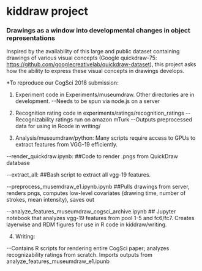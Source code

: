 # kiddraw project
### Drawings as a window into developmental changes in object representations

Inspired by the availability of this large and public dataset containing drawings of various visual concepts (Google quickdraw-75: https://github.com/googlecreativelab/quickdraw-dataset), this project asks how the ability to express these visual concepts in drawings develops.

*To reproduce our CogSci 2018 submission:

1. Experiment code in Experiments/museumdraw. Other directories are in development.
--Needs to be spun via node.js on a server

2. Recognition rating code in experiments/ratings/recognition_ratings
--Recognizability ratings run on amazon mTurk
--Outputs preprocessed data for using in Rcode in writing/

3. Analysis/museumdraw/python:
Many scripts require access to GPUs to extract features from VGG-19 efficiently.

--render_quickdraw.ipynb: ##Code to render .pngs from QuickDraw database

--extract_all: ##Bash script to extract all vgg-19 features. 

--preprocess_musemdraw_e1.ipynb.ipynb  ##Pulls drawings from server, renders pngs, computes low-level covariates (drawing time, number of strokes, mean intensity), saves out

--analyze_features_museumdraw_cogsci_archive.ipynb ## Jupyter notebook that analyzes vgg-19 features from pool 1-5 and fc6/fc7. Creates layerwise and RDM figures for use in R code in kiddraw/writing. 

4. Writing:

--Contains R scripts for rendering entire CogSci paper; analyzes recognizability ratings from scratch. Imports outputs from  analyze_features_museumdraw_e1.ipunb
